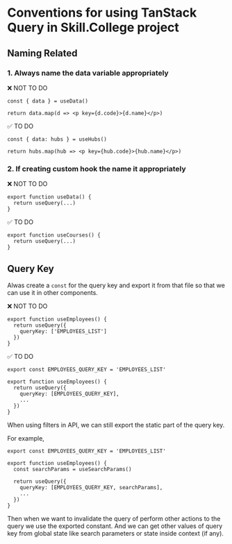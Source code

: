 # Conventions for using TanStack Query in Skill.College project

## Naming Related

### 1. Always name the data variable appropriately

❌ NOT TO DO

```TSX
const { data } = useData()

return data.map(d => <p key={d.code}>{d.name}</p>)
```

✅ TO DO

```TSX
const { data: hubs } = useHubs()

return hubs.map(hub => <p key={hub.code}>{hub.name}</p>)
```

### 2. If creating custom hook the name it appropriately

❌ NOT TO DO

```TSX
export function useData() {
  return useQuery(...)
}
```

✅ TO DO

```TSX
export function useCourses() {
  return useQuery(...)
}
```

## Query Key

Alwas create a `const` for the query key and export it from that file so that we can use it in other components.

❌ NOT TO DO

```TSX
export function useEmployees() {
  return useQuery({
    queryKey: ['EMPLOYEES_LIST']
  })
}
```

✅ TO DO

```TSX
export const EMPLOYEES_QUERY_KEY = 'EMPLOYEES_LIST'

export function useEmployees() {
  return useQuery({
    queryKey: [EMPLOYEES_QUERY_KEY],
    ...
  })
}
```

When using filters in API, we can still export the static part of the query key.

For example,

```TSX
export const EMPLOYEES_QUERY_KEY = 'EMPLOYEES_LIST'

export function useEmployees() {
  const searchParams = useSearchParams()

  return useQuery({
    queryKey: [EMPLOYEES_QUERY_KEY, searchParams],
    ...
  })
}
```

Then when we want to invalidate the query of perform other actions to the query we use the exported constant. And we can get other values of query key from global state like search parameters or state inside context (if any).
